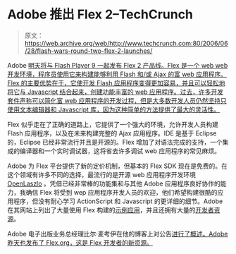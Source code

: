 # Adobe 推出 Flex 2–TechCrunch

> 原文：<https://web.archive.org/web/http://www.techcrunch.com:80/2006/06/28/flash-wars-round-two-flex-2-launches/>

Adobe [明天将与 Flash Player 9 一起发布 Flex 2 产品线。Flex 是一个 web web 开发环境，程序员使用它来构建能够利用 Flash 和/或 Ajax 的富 web 应用程序。Flex 的主要优势在于，它使开发 Flash 应用程序变得更加容易，并且可以轻松地将它与 Javascript 结合起来，创建功能丰富的 web 应用程序。过去，许多开发套件声称可以简化富 web 应用程序的开发过程，但是大多数开发人员仍然坚持只使用文本编辑器和 Javascript 库，因为这种简单的方法提供了最大的灵活性。](https://web.archive.org/web/20220128120708/http://weblogs.macromedia.com/flexteam/archives/2006/06/flex_2_released.cfm)

Flex 似乎走在了正确的道路上，它提供了一个强大的环境，允许开发人员构建 Flash 应用程序，以及在未来构建完整的 Ajax 应用程序。IDE 是基于 Eclipse 的，Eclipse 已经非常流行并且是开源的。Flex 增加了对语法完成的支持，一个集成的编译器和一个实时调试器，这将省去许多调试 web 应用程序的常见麻烦。

Adobe 为 Flex 平台提供了新的定价机制，但基本的 Flex SDK 现在是免费的。在这个领域有许多不同的选择，最流行的是开源 web 应用程序开发环境 [OpenLaszlo](https://web.archive.org/web/20220128120708/http://www.openlaszlo.org/) 。凭借已经非常棒的功能集和与其他 Adobe 应用程序良好协作的能力，我确信 Flex 将受到 wep 应用程序开发人员的欢迎，他们希望构建很酷的应用程序，但没有耐心学习 ActionScript 和 Javascript 的更详细的细节。Adobe 在其网站上列出了大量使用 Flex 构建的[示例应用](https://web.archive.org/web/20220128120708/http://www.adobe.com/devnet/flex/?tab:samples=1)，并且还拥有大量的[开发者资源](https://web.archive.org/web/20220128120708/http://www.adobe.com/devnet/flex/)。

Adobe 电子出版业务总经理比尔·麦考伊在他的博客上对公告[进行了概述。Adobe 昨天也发布了 Flex.org，这是 Flex 开发者的新资源。](https://web.archive.org/web/20220128120708/http://blogs.adobe.com/billmccoy/2006/06/flash_player_9.html)